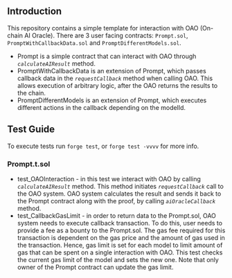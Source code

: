 ## Introduction
This repository contains a simple template for interaction with OAO (On-chain AI Oracle). There are 3 user facing contracts: `Prompt.sol`, `PromptWithCallbackData.sol` and `PromptDifferentModels.sol`. 
- Prompt is a simple contract that can interact with OAO through *`calculateAIResult`* method.
- PromptWithCallbackData is an extension of Prompt, which passes callback data in the *`requestCallback`* method when calling OAO. This allows execution of arbitrary logic, after the OAO returns the results to the chain.
- PromptDifferentModels is an extension of Prompt, which executes different actions in the callback depending on the modelId.

## Test Guide
To execute tests run `forge test`, or `forge test -vvvv` for more info.
### Prompt.t.sol 
- test_OAOInteraction - in this test we interact with OAO by calling *`calculateAIResult`* method. This method initiates *`requestCallback`* call to the OAO system. OAO system calculates the result and sends it back to the Prompt contract along with the proof, by calling *`aiOracleCallback`* method.
- test_CallbackGasLimit - in order to return data to the Prompt.sol, OAO system needs to execute callback transaction. To do this, user needs to provide a fee as a bounty to the Prompt.sol. The gas fee required for this transaction is dependent on the gas price and the amount of gas used in the transaction. Hence, gas limit is set for each model to limit amount of gas that can be spent on a single interaction with OAO. This test checks the current gas limit of the model and sets the new one. Note that only owner of the Prompt contract can update the gas limit.
